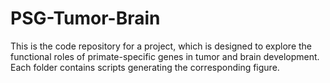 # PSG-Tumor-Brain
This is the code repository for a project, which is designed to explore the functional roles of primate-specific genes in tumor and brain development.
Each folder contains scripts generating the corresponding figure.
